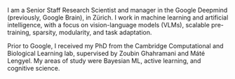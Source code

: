I am a Senior Staff Research Scientist and manager in the Google Deepmind (previously, Google Brain), in Zürich. 
I work in machine learning and artificial intelligence, with a focus on vision-language models (VLMs), scalable pre-training, sparsity, modularity, and task adaptation.

Prior to Google, I received my PhD from the Cambridge Computational and Biological Learning lab, supervised by Zoubin Ghahramani and Máté Lengyel. My areas of study were Bayesian ML, active learning, and cognitive science.
